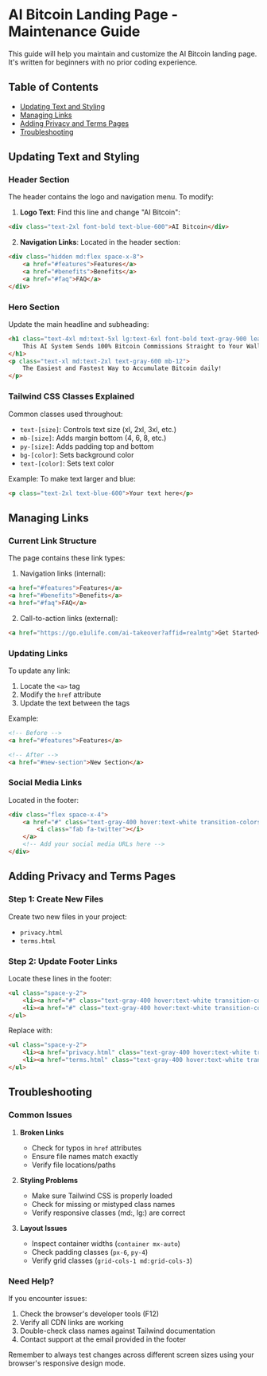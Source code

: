 # AI Bitcoin Landing Page - Maintenance Guide

This guide will help you maintain and customize the AI Bitcoin landing page. It's written for beginners with no prior coding experience.

## Table of Contents
- [Updating Text and Styling](#updating-text-and-styling)
- [Managing Links](#managing-links)
- [Adding Privacy and Terms Pages](#adding-privacy-and-terms-pages)
- [Troubleshooting](#troubleshooting)

## Updating Text and Styling

### Header Section
The header contains the logo and navigation menu. To modify:

1. **Logo Text**: Find this line and change "AI Bitcoin":
```html
<div class="text-2xl font-bold text-blue-600">AI Bitcoin</div>
```

2. **Navigation Links**: Located in the header section:
```html
<div class="hidden md:flex space-x-8">
    <a href="#features">Features</a>
    <a href="#benefits">Benefits</a>
    <a href="#faq">FAQ</a>
</div>
```

### Hero Section
Update the main headline and subheading:
```html
<h1 class="text-4xl md:text-5xl lg:text-6xl font-bold text-gray-900 leading-tight mb-6">
    This AI System Sends 100% Bitcoin Commissions Straight to Your Wallet-Instantly
</h1>
<p class="text-xl md:text-2xl text-gray-600 mb-12">
    The Easiest and Fastest Way to Accumulate Bitcoin daily!
</p>
```

### Tailwind CSS Classes Explained
Common classes used throughout:
- `text-[size]`: Controls text size (xl, 2xl, 3xl, etc.)
- `mb-[size]`: Adds margin bottom (4, 6, 8, etc.)
- `py-[size]`: Adds padding top and bottom
- `bg-[color]`: Sets background color
- `text-[color]`: Sets text color

Example: To make text larger and blue:
```html
<p class="text-2xl text-blue-600">Your text here</p>
```

## Managing Links

### Current Link Structure
The page contains these link types:
1. Navigation links (internal):
```html
<a href="#features">Features</a>
<a href="#benefits">Benefits</a>
<a href="#faq">FAQ</a>
```

2. Call-to-action links (external):
```html
<a href="https://go.e1ulife.com/ai-takeover?affid=realmtg">Get Started</a>
```

### Updating Links
To update any link:
1. Locate the `<a>` tag
2. Modify the `href` attribute
3. Update the text between the tags

Example:
```html
<!-- Before -->
<a href="#features">Features</a>

<!-- After -->
<a href="#new-section">New Section</a>
```

### Social Media Links
Located in the footer:
```html
<div class="flex space-x-4">
    <a href="#" class="text-gray-400 hover:text-white transition-colors duration-300">
        <i class="fab fa-twitter"></i>
    </a>
    <!-- Add your social media URLs here -->
</div>
```

## Adding Privacy and Terms Pages

### Step 1: Create New Files
Create two new files in your project:
- `privacy.html`
- `terms.html`

### Step 2: Update Footer Links
Locate these lines in the footer:
```html
<ul class="space-y-2">
    <li><a href="#" class="text-gray-400 hover:text-white transition-colors duration-300">Privacy Policy</a></li>
    <li><a href="#" class="text-gray-400 hover:text-white transition-colors duration-300">Terms of Service</a></li>
</ul>
```

Replace with:
```html
<ul class="space-y-2">
    <li><a href="privacy.html" class="text-gray-400 hover:text-white transition-colors duration-300">Privacy Policy</a></li>
    <li><a href="terms.html" class="text-gray-400 hover:text-white transition-colors duration-300">Terms of Service</a></li>
</ul>
```

## Troubleshooting

### Common Issues

1. **Broken Links**
   - Check for typos in `href` attributes
   - Ensure file names match exactly
   - Verify file locations/paths

2. **Styling Problems**
   - Make sure Tailwind CSS is properly loaded
   - Check for missing or mistyped class names
   - Verify responsive classes (md:, lg:) are correct

3. **Layout Issues**
   - Inspect container widths (`container mx-auto`)
   - Check padding classes (`px-6`, `py-4`)
   - Verify grid classes (`grid-cols-1 md:grid-cols-3`)

### Need Help?
If you encounter issues:
1. Check the browser's developer tools (F12)
2. Verify all CDN links are working
3. Double-check class names against Tailwind documentation
4. Contact support at the email provided in the footer

Remember to always test changes across different screen sizes using your browser's responsive design mode.
